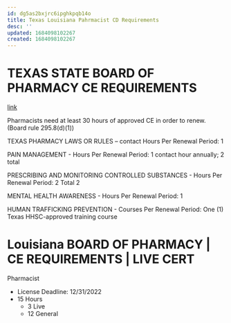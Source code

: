 ```yaml
---
id: dg5as2bxjrc6ipghkpqb14o
title: Texas Louisiana Pahrmacist CD Requirements
desc: ''
updated: 1684098102267
created: 1684098102267
---
```

# TEXAS STATE BOARD OF PHARMACY CE REQUIREMENTS

[link](https://www.pharmacy.texas.gov/licensees/ce-pharmacist-faq.asp)

Pharmacists need at least 30 hours of approved CE in order to renew. (Board rule 295.8(d)(1))

TEXAS PHARMACY LAWS OR RULES – contact Hours Per Renewal Period: 1 

PAIN MANAGEMENT - Hours Per Renewal Period: 1 contact hour annually; 2 total 

PRESCRIBING AND MONITORING CONTROLLED SUBSTANCES - Hours Per Renewal Period: 2 Total 2

MENTAL HEALTH AWARENESS - Hours Per Renewal Period: 1 

HUMAN TRAFFICKING PREVENTION - Courses Per Renewal Period: One (1) Texas HHSC-approved training course 


# Louisiana BOARD OF PHARMACY | CE REQUIREMENTS | LIVE CERT


Pharmacist 
- License Deadline: 12/31/2022
- 15 Hours
    - 3 Live 
    - 12 General
